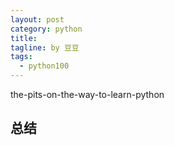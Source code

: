 ```yaml
---
layout: post
category: python
title: 
tagline: by 豆豆
tags: 
  - python100
---
```

the-pits-on-the-way-to-learn-python
<!--more-->

##

## 总结

